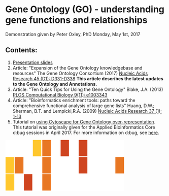 # Gene Ontology (GO) - understanding gene functions and relationships

Demonstration given by Peter Oxley, PhD
Monday, May 1st, 2017

## Contents:
1. [Presentation slides](./GO_demonstration_slides.pdf)
2. Article: "Expansion of the Gene Ontology knowledgebase and resources" The Gene Ontology Consortium (2017) [Nucleic Acids Research 45 (D1): D331-D338](https://academic.oup.com/nar/article/45/D1/D331/2605810/Expansion-of-the-Gene-Ontology-knowledgebase-and) __This article describes the latest updates to the Gene Ontology and Annotations.__
3. Article: "Ten Quick Tips for Using the Gene Ontology" Blake, J.A. (2013) [PLOS Computational Biology 9(11): e1003343](http://journals.plos.org/ploscompbiol/article?id=10.1371/journal.pcbi.1003343#s2)
4. Article: "Bioinformatics enrichment tools: paths toward the comprehensive functional analysis of large gene lists" Huang, D.W.; Sherman, B.T. and Lempicki,R.A. (2009) [Nucleic Acids Research 37 (1): 1-13](https://academic.oup.com/nar/article/37/1/1/1026684/Bioinformatics-enrichment-tools-paths-toward-the)
5. Tutorial on [using Cytoscape for Gene Ontology over-representation](../Cytoscape).
This tutorial was originally given for the Applied Bioinformatics Core d:bug sessions in April 2017. For more information on d:bug, see [here](https://github.com/abcdbug/dbug).


![LBS](../images/Motif.png)